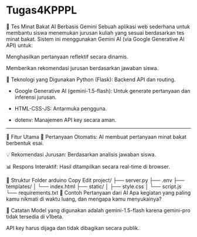 # Tugas4KPPPL

🧠 Tes Minat Bakat AI Berbasis Gemini
Sebuah aplikasi web sederhana untuk membantu siswa menemukan jurusan kuliah yang sesuai berdasarkan tes minat bakat. Sistem ini menggunakan Gemini AI (via Google Generative AI API) untuk:

Menghasilkan pertanyaan reflektif secara dinamis.

Memberikan rekomendasi jurusan berdasarkan jawaban siswa.

🚀 Teknologi yang Digunakan
Python (Flask): Backend API dan routing.

- Google Generative AI (gemini-1.5-flash): Untuk generate pertanyaan dan inferensi jurusan.

- HTML-CSS-JS: Antarmuka pengguna.

- dotenv: Manajemen API key secara aman.

---------------------

🧩 Fitur Utama
🔄 Pertanyaan Otomatis: AI membuat pertanyaan minat bakat berbentuk esai.

💡 Rekomendasi Jurusan: Berdasarkan analisis jawaban siswa.

📊 Respons Interaktif: Hasil ditampilkan secara real-time di browser.

📁 Struktur Folder
arduino
Copy
Edit
project/
├── server.py
├── .env
├── templates/
│   └── index.html
├── static/
│   ├── style.css
│   └── script.js
└── requirements.txt
📝 Contoh Pertanyaan dari AI
Apa kegiatan yang paling kamu nikmati di waktu luang, dan mengapa kamu menyukainya?

📌 Catatan
Model yang digunakan adalah gemini-1.5-flash karena gemini-pro tidak tersedia di v1beta.

API key harus dijaga dan tidak dibagikan secara publik.
